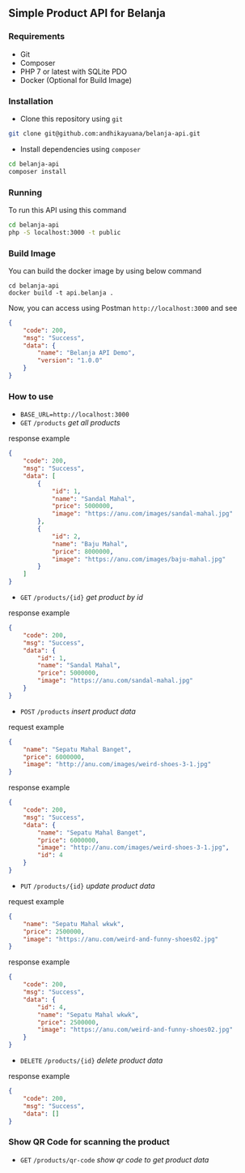 ## Simple Product API for Belanja

### Requirements

* Git
* Composer
* PHP 7 or latest with SQLite PDO
* Docker (Optional for Build Image)

### Installation

* Clone this repository using `git`

```bash
git clone git@github.com:andhikayuana/belanja-api.git
```

* Install dependencies using `composer`

```bash
cd belanja-api
composer install
```

### Running

To run this API using this command

```bash
cd belanja-api
php -S localhost:3000 -t public
```

### Build Image

You can build the docker image by using below command 

```
cd belanja-api
docker build -t api.belanja .
```

Now, you can access using Postman `http://localhost:3000` and see 

```json
{
    "code": 200,
    "msg": "Success",
    "data": {
        "name": "Belanja API Demo",
        "version": "1.0.0"
    }
}
```

### How to use

* `BASE_URL=http://localhost:3000`
* `GET` `/products` _get all products_

response example

```json
{
    "code": 200,
    "msg": "Success",
    "data": [
        {
            "id": 1,
            "name": "Sandal Mahal",
            "price": 5000000,
            "image": "https://anu.com/images/sandal-mahal.jpg"
        },
        {
            "id": 2,
            "name": "Baju Mahal",
            "price": 8000000,
            "image": "https://anu.com/images/baju-mahal.jpg"
        }
    ]
}
``` 

* `GET` `/products/{id}` _get product by id_

response example

```json
{
    "code": 200,
    "msg": "Success",
    "data": {
        "id": 1,
        "name": "Sandal Mahal",
        "price": 5000000,
        "image": "https://anu.com/sandal-mahal.jpg"
    }
}
```

* `POST` `/products` _insert product data_

request example

```json
{
	"name": "Sepatu Mahal Banget",
	"price": 6000000,
	"image": "http://anu.com/images/weird-shoes-3-1.jpg"
}
```

response example

```json
{
    "code": 200,
    "msg": "Success",
    "data": {
        "name": "Sepatu Mahal Banget",
        "price": 6000000,
        "image": "http://anu.com/images/weird-shoes-3-1.jpg",
        "id": 4
    }
}
```

* `PUT` `/products/{id}` _update product data_

request example

```json
{
	"name": "Sepatu Mahal wkwk",
	"price": 2500000,
	"image": "https://anu.com/weird-and-funny-shoes02.jpg"
}
```

response example

```json
{
    "code": 200,
    "msg": "Success",
    "data": {
        "id": 4,
        "name": "Sepatu Mahal wkwk",
        "price": 2500000,
        "image": "https://anu.com/weird-and-funny-shoes02.jpg"
    }
}
```

* `DELETE` `/products/{id}` _delete product data_

response example

```json
{
    "code": 200,
    "msg": "Success",
    "data": []
}
```

### Show QR Code for scanning the product

* `GET` `/products/qr-code` _show qr code to get product data_